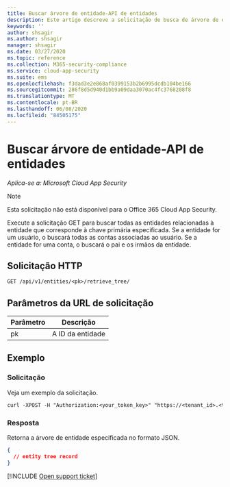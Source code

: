 ```yaml
---
title: Buscar árvore de entidade-API de entidades
description: Este artigo descreve a solicitação de busca de árvore de entidade na API de entidades do Cloud App Security.
keywords: ''
author: shsagir
ms.author: shsagir
manager: shsagir
ms.date: 03/27/2020
ms.topic: reference
ms.collection: M365-security-compliance
ms.service: cloud-app-security
ms.suite: ems
ms.openlocfilehash: f3dad3e2e868af0399153b2b6995dcdb104be166
ms.sourcegitcommit: 286f8d5d940d1bb9a09daa3070ac4fc3768208f8
ms.translationtype: MT
ms.contentlocale: pt-BR
ms.lasthandoff: 06/08/2020
ms.locfileid: "84505175"
---
```

# <a name="fetch-entity-tree---entities-api"></a>Buscar árvore de entidade-API de entidades

*Aplica-se a: Microsoft Cloud App Security*

> [!NOTE]
> Esta solicitação não está disponível para o Office 365 Cloud App Security.

Execute a solicitação GET para buscar todas as entidades relacionadas à entidade que corresponde à chave primária especificada. Se a entidade for um usuário, o buscará todas as contas associadas ao usuário. Se a entidade for uma conta, o buscará o pai e os irmãos da entidade.

## <a name="http-request"></a>Solicitação HTTP

```rest
GET /api/v1/entities/<pk>/retrieve_tree/
```

## <a name="request-url-parameters"></a>Parâmetros da URL de solicitação

| Parâmetro | Descrição |
| --- | --- |
| pk | A ID da entidade |

## <a name="example"></a>Exemplo

### <a name="request"></a>Solicitação

Veja um exemplo da solicitação.

```rest
curl -XPOST -H "Authorization:<your_token_key>" "https://<tenant_id>.<tenant_region>.contoso.com/api/v1/entities/<pk>/retrieve_tree/"
```

### <a name="response"></a>Resposta

Retorna a árvore de entidade especificada no formato JSON.

```json
{
  // entity tree record
}
```

[!INCLUDE [Open support ticket](includes/support.md)]
